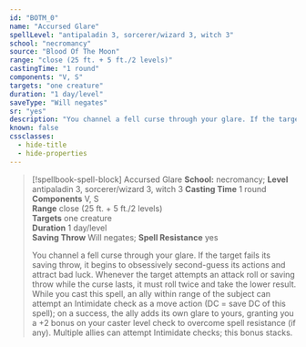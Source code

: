 ```yaml
---
id: "BOTM_0"
name: "Accursed Glare"
spellLevel: "antipaladin 3, sorcerer/wizard 3, witch 3"
school: "necromancy"
source: "Blood Of The Moon"
range: "close (25 ft. + 5 ft./2 levels)"
castingTime: "1 round"
components: "V, S"
targets: "one creature"
duration: "1 day/level"
saveType: "Will negates"
sr: "yes"
description: "You channel a fell curse through your glare. If the target fails its saving throw, it begins to obsessively second-guess its actions and attract bad luck. Whenever the target attempts an attack roll or saving throw while the curse lasts, it must roll twice and take the lower result. While you cast this spell, an ally within range of the subject can attempt an Intimidate check as a move action (DC = save DC of this spell); on a success, the ally adds its own glare to yours, granting you a +2 bonus on your caster level check to overcome spell resistance (if any). Multiple allies can attempt Intimidate checks; this bonus stacks."
known: false
cssclasses:
  - hide-title
  - hide-properties
---
```


> [!spellbook-spell-block] Accursed Glare
> **School:** necromancy; **Level** antipaladin 3, sorcerer/wizard 3, witch 3
> **Casting Time** 1 round  
> **Components** V, S  
> **Range** close (25 ft. + 5 ft./2 levels)  
> **Targets** one creature  
> **Duration** 1 day/level  
> **Saving Throw** Will negates; **Spell Resistance** yes
> 
> You channel a fell curse through your glare. If the target fails its saving throw, it begins to obsessively second-guess its actions and attract bad luck. Whenever the target attempts an attack roll or saving throw while the curse lasts, it must roll twice and take the lower result. While you cast this spell, an ally within range of the subject can attempt an Intimidate check as a move action (DC = save DC of this spell); on a success, the ally adds its own glare to yours, granting you a +2 bonus on your caster level check to overcome spell resistance (if any). Multiple allies can attempt Intimidate checks; this bonus stacks.